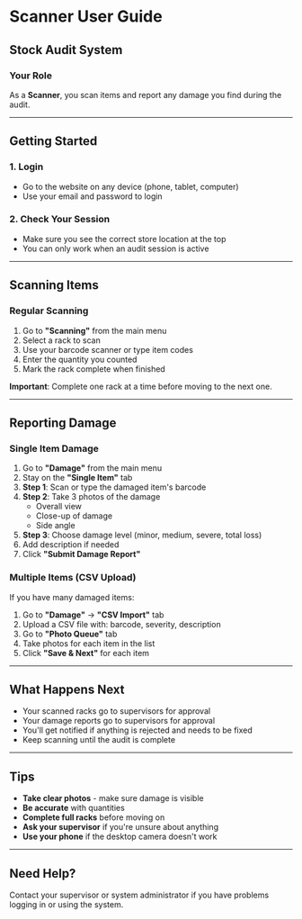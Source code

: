 # Scanner User Guide
## Stock Audit System

### Your Role
As a **Scanner**, you scan items and report any damage you find during the audit.

---

## Getting Started

### 1. Login
- Go to the website on any device (phone, tablet, computer)
- Use your email and password to login

### 2. Check Your Session
- Make sure you see the correct store location at the top
- You can only work when an audit session is active

---

## Scanning Items

### Regular Scanning
1. Go to **"Scanning"** from the main menu
2. Select a rack to scan
3. Use your barcode scanner or type item codes
4. Enter the quantity you counted
5. Mark the rack complete when finished

**Important**: Complete one rack at a time before moving to the next one.

---

## Reporting Damage

### Single Item Damage
1. Go to **"Damage"** from the main menu
2. Stay on the **"Single Item"** tab
3. **Step 1**: Scan or type the damaged item's barcode
4. **Step 2**: Take 3 photos of the damage
   - Overall view
   - Close-up of damage
   - Side angle
5. **Step 3**: Choose damage level (minor, medium, severe, total loss)
6. Add description if needed
7. Click **"Submit Damage Report"**

### Multiple Items (CSV Upload)
If you have many damaged items:
1. Go to **"Damage"** → **"CSV Import"** tab
2. Upload a CSV file with: barcode, severity, description
3. Go to **"Photo Queue"** tab
4. Take photos for each item in the list
5. Click **"Save & Next"** for each item

---

## What Happens Next

- Your scanned racks go to supervisors for approval
- Your damage reports go to supervisors for approval
- You'll get notified if anything is rejected and needs to be fixed
- Keep scanning until the audit is complete

---

## Tips

- **Take clear photos** - make sure damage is visible
- **Be accurate** with quantities
- **Complete full racks** before moving on
- **Ask your supervisor** if you're unsure about anything
- **Use your phone** if the desktop camera doesn't work

---

## Need Help?

Contact your supervisor or system administrator if you have problems logging in or using the system.